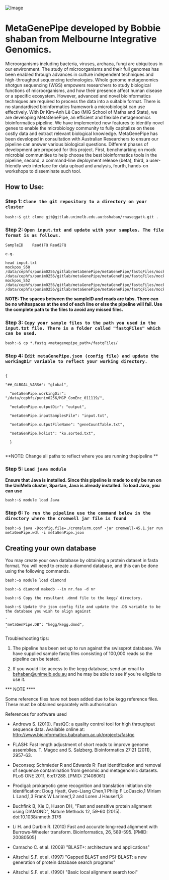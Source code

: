 ![Image](../logo/mgp_logo_cut.png?raw=true)

# MetaGenePipe developed by Bobbie shaban from Melbourne Integrative Genomics.

Microorganisms including bacteria, viruses, archaea, fungi are ubiquitous in our environment. The study of microorganisms and their full genomes has been enabled through advances in culture independent techniques and high-throughput sequencing technologies. Whole genome metagenomics shotgun sequencing (WGS) empowers researchers to study biological functions of microorganisms, and how their presence affect human disease or a specific ecosystem. However, advanced and novel bioinformatics techniques are required to process the data into a suitable format. There is no standardised bioinformatics framework a microbiologist can use effectively.
With Dr Kim-Anh Lê Cao (MIG School of Maths and Stats), we are developing MetaGenePipe, an efficient and flexible metagenomics bioinformatics pipeline. We have implemented new features to identify novel genes to enable the microbiology community to fully capitalize on these costly data and extract relevant biological knowledge. MetaGenePipe has been developed in consultation with Australian Researchers to ensure our pipeline can answer various biological questions.
Different phases of development are proposed for this project. First, benchmarking on mock microbial communities to help choose the best bioinformatics tools in the pipeline, second, a command-line deployment release (beta), third, a user-friendly web interface for data upload and analysis, fourth, hands-on workshops to disseminate such tool.


## How to Use:

### Step 1: `Clone the git repository to a directory on your cluster`
```
bash:~$ git clone git@gitlab.unimelb.edu.au:bshaban/rnaseqgatk.git .
```

### Step 2: `Open input.txt and update with your samples. The file format is as follows.`

```
SampleID    Read1FQ Read2FQ

e.g.

head input.txt
mockpos_S50     /data/cephfs/punim0256/gitlab/metaGenePipe/metaGenePipe/fastqFiles/mockpos_S50_100k_R1.fasta    /data/cephfs/punim0256/gitlab/metaGenePipe/metaGenePipe/fastqFiles/mockpos_S50_100k_R2.fasta
mockpos_S52     /data/cephfs/punim0256/gitlab/metaGenePipe/metaGenePipe/fastqFiles/mockpos_S52_100k_R1.fastq    /data/cephfs/punim0256/gitlab/metaGenePipe/metaGenePipe/fastqFiles/mockpos_S52_100k_R2.fastq

```

**NOTE: The spaces between the sampleID and reads are tabs. There can be no whitespaces at the end of each line or else the pipeline will fail.
Use the complete path to the files to avoid any missed files.**

### Step 3: `Copy your sample files to the path you used in the input.txt file. There is a folder called "fastqFiles" which can be used.` 
```
bash:~$ cp *.fastq <metagenepipe_path>/fastqFiles/
```

### Step 4: `Edit metaGenePipe.json (config file) and update the workingDir variable to reflect your working directory.`
```

{

"##_GLBOAL_VARS#": "global",

  "metaGenPipe.workingDir": "/data/cephfs/punim0256/MGP_ComEnc_011119/",
  
  "metaGenPipe.outputDir": "output",
  
  "metaGenPipe.inputSamplesFile": "input.txt",
  
  "metaGenPipe.outputFileName": "geneCountTable.txt",
  
  "metaGenPipe.kolist": "ko.sorted.txt",
  
  }
  
```

**NOTE: Change all paths to reflect where you are running thepipeline **

### Step 5: `Load java module`
**Ensure that Java is installed. Since this pipeline is made to only be run on the UniMelb cluster, Spartan, Java is already installed. To load Java, you can use**

```
bash:~$ module load Java
```

### Step 6: `To run the pipeline use the command below in the directory where the cromwell jar file is found`

```
bash:~$ java -Dconfig.file=./cromslurm.conf -jar cromwell-45.1.jar run metaGenPipe.wdl -i metaGenPipe.json
```

## Creating your own database
You may create your own database by obtaining a protein dataset in fasta format. You will need to create a diamond database, and this can be done using the following commands.

```
bash:~$ module load diamond

bash:~$ diamond makedb --in nr.faa -d nr

bash:~$ Copy the resultant .dmnd file to the kegg/ directory.

bash:~$ Update the json config file and update the .DB variable to be the database you wish to align against

`
"metaGenPipe.DB": "kegg/kegg.dmnd",
`
```

Troubleshooting tips:
1) The pipeline has been set up to run against the swissprot database. We have supplied sample fastq files consisting of 100,000 reads so the pipeline can be tested.

2) If you would like access to the kegg database, send an email to bshaban@unimelb.edu.au and he may be able to see if you're eligble to use it.

*** NOTE ****

Some reference files have not been added due to be kegg reference files. These must be obtained separately with authorisation

References for software used

* Andrews S. (2010). FastQC: a quality control tool for high throughput sequence data. Available online at: http://www.bioinformatics.babraham.ac.uk/projects/fastqc

* FLASH: Fast length adjustment of short reads to improve genome assemblies. T. Magoc and S. Salzberg. Bioinformatics 27:21 (2011), 2957-63.

* Deconseq: Schmieder R and Edwards R: Fast identification and removal of sequence contamination from genomic and metagenomic datasets. PLoS ONE 2011, 6:e17288. [PMID: 21408061]

* Prodigal: prokaryotic gene recognition and translation initiation site identification: Doug Hyatt, Gwo-Liang Chen,1 Philip F LoCascio,1 Miriam L Land,1,3 Frank W Larimer,1,2 and Loren J Hauser1,3

* Buchfink B, Xie C, Huson DH, "Fast and sensitive protein alignment using DIAMOND", Nature Methods 12, 59-60 (2015). doi:10.1038/nmeth.3176

* Li H. and Durbin R. (2010) Fast and accurate long-read alignment with Burrows-Wheeler transform. Bioinformatics, 26, 589-595. [PMID: 20080505]

*  Camacho C. et al. (2009) "BLAST+: architecture and applications"
*  Altschul S.F. et al. (1997) "Gapped BLAST and PSI-BLAST: a new generation of protein database search programs"
*  Altschul S.F. et al. (1990) "Basic local alignment search tool"



